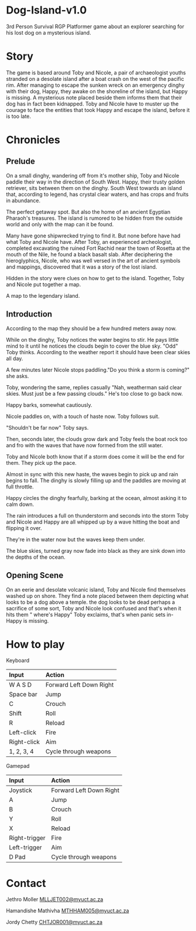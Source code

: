 # Dog-Island-v1.0
3rd Person Survival RGP Platformer game about an explorer searching for his lost dog on a mysterious island.

# Story

<a name="Story"></a>
The game is based around Toby and Nicole, a pair of archaeologist youths stranded on a desolate island after a boat crash on the west of the pacific rim. After managing to escape the sunken wreck on an emergency dinghy with their dog, Happy, they awake on the shoreline of the island, but Happy is missing. A mysterious note placed beside them informs them that their dog has in fact been kidnapped. Toby and Nicole have to muster up the courage to face the entities that took Happy and escape the island, before it is too late.

# Chronicles

<a name="Chronicles"></a>
## Prelude

On a small dinghy, wandering off from it's mother ship, Toby and Nicole paddle their way in the direction of South West.
Happy, their trusty golden retriever, sits between them on the dinghy.
South West towards an island that, according to legend, has crystal clear waters, and has crops and fruits in abundance.

The perfect getaway spot. But also the home of an ancient Egyptian Pharaoh's treasures.
The island is rumored to be hidden from the outside world and only with the map can it be found.

Many have gone shipwrecked trying to find it. But none before have had what Toby and Nicole have.
After Toby, an experienced archeologist, completed excavating the ruined Fort Rachid near the town of Rosetta at the mouth of the Nile, he found a black basalt slab.
After deciphering the hieroglyphics, Nicole, who was well versed in the art of ancient symbols and mappings, discovered that it was a story of the lost island.

Hidden in the story were clues on how to get to the island. Together, Toby and Nicole put together a map.

A map to the legendary island.

## Introduction

According to the map they should be a few hundred meters away now.

While on the dinghy, Toby notices the water begins to stir. He pays little mind to it until he notices the clouds begin to cover the blue sky.
"Odd" Toby thinks. According to the weather report it should have been clear skies all day.

A few minutes later Nicole stops paddling."Do you think a storm is coming?" she asks.

Toby, wondering the same, replies casually "Nah, weatherman said clear skies. Must just be a few passing clouds." He's too close to go back now.

Happy barks, somewhat cautiously.

Nicole paddles on, with a touch of haste now. Toby follows suit.

"Shouldn't be far now" Toby says.

Then, seconds later, the clouds grow dark and Toby feels the boat rock too and fro with the waves that have now formed from the still water.

Toby and Nicole both know that if a storm does come it will be the end for them. They pick up the pace.

Almost in sync with this new haste, the waves begin to pick up and rain begins to fall. The dinghy is slowly filling up and the paddles are moving at full throttle.

Happy circles the dinghy fearfully, barking at the ocean, almost asking it to calm down.

The rain introduces a full on thunderstorm and seconds into the storm Toby and Nicole and Happy are all whipped up by a wave hitting the boat and flipping it over.

They're in the water now but the waves keep them under.

The blue skies, turned gray now fade into black as they are sink down into the depths of the ocean.

## Opening Scene

On an eerie and desolate volcanic island, Toby and Nicole find
themselves washed up on shore. They find a note placed between them
depicting what looks to be a dog above a temple. the dog looks to be dead perhaps
a sacrifice of some sort, Toby and Nicole look confused and that's when it hits them
 " where's Happy" Toby exclaims, that's when panic sets in- Happy is missing.


# How to play

<a name="play"></a>

  Keyboard

  | Input | Action |
  | :------------- | :------------- |
  | W A S D | Forward Left Down Right |
  | Space bar | Jump |
  | C | Crouch |
  | Shift | Roll |
  | R | Reload |
  | Left-click |Fire |
  | Right-click |Aim |
  | 1, 2, 3, 4 | Cycle through weapons |



  Gamepad

  | Input | Action |
  | :------------- | :------------- |
  | Joystick | Forward Left Down Right |
  | A | Jump |
  | B | Crouch |
  | Y | Roll |
  | X | Reload |
  | Right-trigger | Fire |
  | Left-trigger | Aim |
  | D Pad | Cycle through weapons |
  
# Contact

<a name="Contact"></a>
Jethro Moller
MLLJET002@myuct.ac.za

Hamandishe Mathivha
MTHHAM005@myuct.ac.za

Jordy Chetty
CHTJOR001@myuct.ac.za
